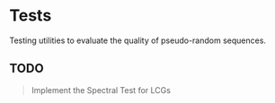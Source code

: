 # Tests
Testing utilities to evaluate the quality of pseudo-random sequences. 

## TODO
> Implement the Spectral Test for LCGs